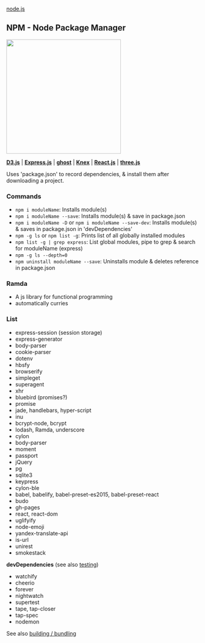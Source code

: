 [node.js](node.md)

## NPM - Node Package Manager
<a href="https://www.npmjs.com/">
  <img src="https://raw.githubusercontent.com/gmetais/YellowLabTools/master/doc/img/npm-logo.png" width="300">
</a>

**[D3.js](d3.md)** | **[Express.js](express.md)** | **[ghost](ghost.md)** | **[Knex](knex.md)** | **[React.js](react/index.md)** | **[three.js](threejs.md)**

Uses 'package.json' to record dependencies, & install them after downloading a project.

### Commands
- `npm i moduleName`: Installs module(s)
- `npm i moduleName --save`: Installs module(s) & save in package.json
- `npm i moduleName -D` or `npm i moduleName --save-dev`: Installs module(s) & saves in package.json in 'devDependencies'
- `npm -g ls` or `npm list -g`: Prints list of all globally installed modules
- `npm list -g | grep express`: List global modules, pipe to grep & search for moduleName (express)
- `npm -g ls --depth=0`
- `npm uninstall moduleName --save`: Uninstalls module & deletes reference in package.json



### Ramda
- A js library for functional programming
- automatically curries

### List
- express-session (session storage)
- express-generator
- body-parser
- cookie-parser
- dotenv
- hbsfy
- browserify
- simpleget
- superagent
- xhr
- bluebird (promises?)
- promise
- jade, handlebars, hyper-script
- inu
- bcrypt-node, bcrypt
- lodash, Ramda, underscore
- cylon
- body-parser
- moment
- passport
- jQuery
- pg
- sqlite3
- keypress
- cylon-ble
- babel, babelify, babel-preset-es2015, babel-preset-react
- budo
- gh-pages
- react, react-dom
- uglifyify
- node-emoji
- yandex-translate-api
- is-url
- unirest
- smokestack


**devDependencies** (see also [testing](../testing.md))
- watchify
- cheerio
- forever
- nightwatch
- supertest
- tape, tap-closer
- tap-spec
- nodemon

See also [building / bundling](../building.md)
